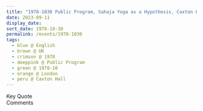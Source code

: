 ```yaml
---
title: "1978-1030 Public Program, Sahaja Yoga as a Hypothesis, Caxton Hall, 10 Caxton Street, Westminster, London, UK (very likely)"
date: 2023-09-11
display_date: 
sort_date: 1978-10-30
permalink: /events/1978-1030
tags:
  - blue @ English
  - brown @ UK
  - crimson @ 1978
  - deeppink @ Public Program
  - green @ 1978-10
  - orange @ London
  - peru @ Caxton Hall
---
```


<wave-list>
  <list-title color="green" width="75">Key Quote</list-title>
  <list-item color="BlanchedAlmond"  width="200"></list-item>
  <list-item color="Lavender"></list-item>
  <list-item color="BlanchedAlmond"></list-item>
</wave-list>

<br>

<wave-list>
  <list-title color="green" width="75">Comments</list-title>
  <list-item color="BlanchedAlmond"  width="200"></list-item>
  <list-item color="Lavender"></list-item>
  <list-item color="BlanchedAlmond"></list-item>
</wave-list>